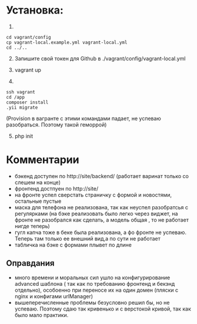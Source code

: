 # Установка: 
1. 

    cd vagrant/config
    cp vagrant-local.example.yml vagrant-local.yml
    cd ../..

2. 
    Запишите свой токен для Github в ./vagrant/config/vagrant-local.yml

3. vagrant up
4.  

    ssh vagrant 
    cd /app
    composer install
    .yii migrate
  
   (Provision в вагранте с этими командами падает, не успеваю разобраться. Поэтому такой геморрой)
   
5. php init

# Комментарии

-  бэкенд доступен по http://site/backend/ (работает варинат только со слешем на конце)
-  фронтенд достпуен по http://site/
-  на фронте успел  сверстать страничку с формой и новостями, остальные пустые
-  маска для телефона не реализована, так как неуспел разобратсья с регулярками (на бэке реализовать было легко через виджет, на фронте не разобрался как сделать, а модель общая , то не работает нигде теперь)
- гугл капча тоже в беке была реализована, а фо фронте не успеваю. Теперь там только ее внешний вид,а по сути не работает
- табличка на бэке с формами плывет по длине

## Оправдания

- много времени и моральных сил ушло на конфигурирование advanced шаблона ( так как по требованию фронтенд и бекэнд отдельно), особоенно при переносе их на один домен (пляски с nginx и конфигами urlManager)
- вышеперечисленные проблемы безусловно решил бы, но не успеваю. Поэтому сдаю так кривенько и с верстокой кривой, так как было мало практики.

